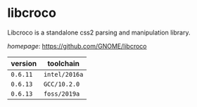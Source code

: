# libcroco

Libcroco is a standalone css2 parsing and manipulation library.

*homepage*: <https://github.com/GNOME/libcroco>

version | toolchain
--------|----------
``0.6.11`` | ``intel/2016a``
``0.6.13`` | ``GCC/10.2.0``
``0.6.13`` | ``foss/2019a``
